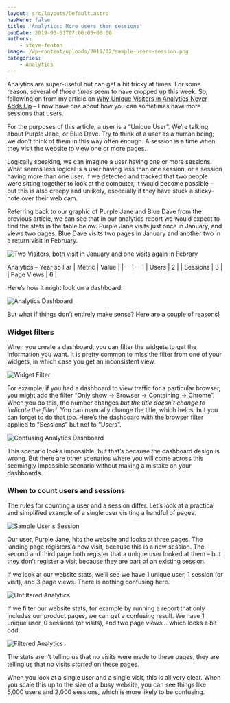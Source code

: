 ```yaml
---
layout: src/layouts/Default.astro
navMenu: false
title: 'Analytics: More users than sessions'
pubDate: 2019-03-01T07:00:03+00:00
authors:
    - steve-fenton
image: /wp-content/uploads/2019/02/sample-users-session.png
categories:
    - Analytics
---
```


Analytics are super-useful but can get a bit tricky at times. For some reason, several of *those times* seem to have cropped up this week. So, following on from my article on [Why Unique Visitors in Analytics Never Adds Up](/2019/02/why-unique-visitors-in-analytics-never-adds-up/) – I now have one about how you can sometimes have more sessions that users.

For the purposes of this article, a user is a “Unique User”. We’re talking about Purple Jane, or Blue Dave. Try to think of a user as a human being; we don’t think of them in this way often enough. A session is a time when they visit the website to view one or more pages.

Logically speaking, we can imagine a user having one or more sessions. What seems less logical is a user having less than one session, or a session having more than one user. If we detected and tracked that two people were sitting together to look at the computer, it would become possible – but this is also creepy and unlikely, especially if they have stuck a sticky-note over their web cam.

Referring back to our graphic of Purple Jane and Blue Dave from the previous article, we can see that in our analytics report we would expect to find the stats in the table below. Purple Jane visits just once in January, and views two pages. Blue Dave visits two pages in January and another two in a return visit in February.

![Two Visitors, both visit in January and one visits again in Febrary](/img/2019/02/unique-visit-tracking.png)

Analytics – Year so Far
| Metric | Value |
|---|---|
| Users | 2 |
| Sessions | 3 |
| Page Views | 6 |

Here’s how it might look on a dashboard:

![Analytics Dashboard](/img/2019/02/dashboard001.png)

But what if things don’t entirely make sense? Here are a couple of reasons!

### Widget filters

When you create a dashboard, you can filter the widgets to get the information you want. It is pretty common to miss the filter from one of your widgets, in which case you get an inconsistent view.

![Widget Filter](/img/2019/02/widget-filter.png)

For example, if you had a dashboard to view traffic for a particular browser, you might add the filter “Only show -&gt; Browser -&gt; Containing -&gt; Chrome”. When you do this, the number changes *but the title doesn’t change to indicate the filter!*. You can manually change the title, which helps, but you can forget to do that too. Here’s the dashboard with the browser filter applied to “Sessions” but not to “Users”.

![Confusing Analytics Dashboard](/img/2019/02/dashboard002.png)

This scenario looks impossible, but that’s because the dashboard design is wrong. But there are other scenarios where you will come across this seemingly impossible scenario without making a mistake on your dashboards…

### When to count users and sessions

The rules for counting a user and a session differ. Let’s look at a practical and simplified example of a single user visiting a handful of pages.

![Sample User's Session](/img/2019/02/sample-users-session.png)

Our user, Purple Jane, hits the website and looks at three pages. The landing page registers a new visit, because this is a new session. The second and third page both register that a unique user looked at them – but they don’t register a visit because they are part of an existing session.

If we look at our website stats, we’ll see we have 1 unique user, 1 session (or visit), and 3 page views. There is nothing confusing here.

![Unfiltered Analytics](/img/2019/02/unfiltered-users-session.png)

If we filter our website stats, for example by running a report that only includes our product pages, we can get a confusing result. We have 1 unique user, 0 sessions (or visits), and two page views… which looks a bit odd.

![Filtered Analytics](/img/2019/02/filtered-users-session.png)

The stats aren’t telling us that no visits were made to these pages, they are telling us that no visits *started* on these pages.

When you look at a single user and a single visit, this is all very clear. When you scale this up to the size of a busy website, you can see things like 5,000 users and 2,000 sessions, which is more likely to be confusing.